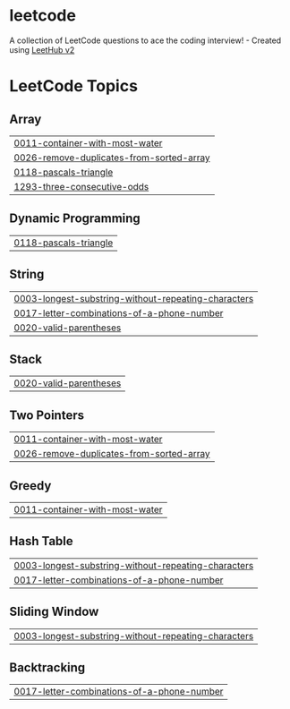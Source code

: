 # leetcode
A collection of LeetCode questions to ace the coding interview! - Created using [LeetHub v2](https://github.com/arunbhardwaj/LeetHub-2.0)

<!---LeetCode Topics Start-->
# LeetCode Topics
## Array
|  |
| ------- |
| [0011-container-with-most-water](https://github.com/9keyyyy/leetcode/tree/master/0011-container-with-most-water) |
| [0026-remove-duplicates-from-sorted-array](https://github.com/9keyyyy/leetcode/tree/master/0026-remove-duplicates-from-sorted-array) |
| [0118-pascals-triangle](https://github.com/9keyyyy/leetcode/tree/master/0118-pascals-triangle) |
| [1293-three-consecutive-odds](https://github.com/9keyyyy/leetcode/tree/master/1293-three-consecutive-odds) |
## Dynamic Programming
|  |
| ------- |
| [0118-pascals-triangle](https://github.com/9keyyyy/leetcode/tree/master/0118-pascals-triangle) |
## String
|  |
| ------- |
| [0003-longest-substring-without-repeating-characters](https://github.com/9keyyyy/leetcode/tree/master/0003-longest-substring-without-repeating-characters) |
| [0017-letter-combinations-of-a-phone-number](https://github.com/9keyyyy/leetcode/tree/master/0017-letter-combinations-of-a-phone-number) |
| [0020-valid-parentheses](https://github.com/9keyyyy/leetcode/tree/master/0020-valid-parentheses) |
## Stack
|  |
| ------- |
| [0020-valid-parentheses](https://github.com/9keyyyy/leetcode/tree/master/0020-valid-parentheses) |
## Two Pointers
|  |
| ------- |
| [0011-container-with-most-water](https://github.com/9keyyyy/leetcode/tree/master/0011-container-with-most-water) |
| [0026-remove-duplicates-from-sorted-array](https://github.com/9keyyyy/leetcode/tree/master/0026-remove-duplicates-from-sorted-array) |
## Greedy
|  |
| ------- |
| [0011-container-with-most-water](https://github.com/9keyyyy/leetcode/tree/master/0011-container-with-most-water) |
## Hash Table
|  |
| ------- |
| [0003-longest-substring-without-repeating-characters](https://github.com/9keyyyy/leetcode/tree/master/0003-longest-substring-without-repeating-characters) |
| [0017-letter-combinations-of-a-phone-number](https://github.com/9keyyyy/leetcode/tree/master/0017-letter-combinations-of-a-phone-number) |
## Sliding Window
|  |
| ------- |
| [0003-longest-substring-without-repeating-characters](https://github.com/9keyyyy/leetcode/tree/master/0003-longest-substring-without-repeating-characters) |
## Backtracking
|  |
| ------- |
| [0017-letter-combinations-of-a-phone-number](https://github.com/9keyyyy/leetcode/tree/master/0017-letter-combinations-of-a-phone-number) |
<!---LeetCode Topics End-->